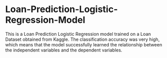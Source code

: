 # Loan-Prediction-Logistic-Regression-Model
This is a Loan Prediction Logistic Regression model trained on a Loan Dataset obtained from Kaggle. The classification accuracy was very high, which means that the model successfully learned the relationship between the independent variables and the dependent variables. 
